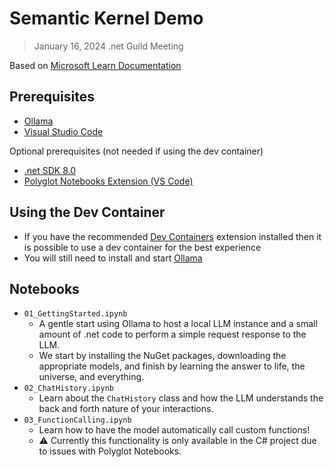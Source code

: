 # Semantic Kernel Demo

> January 16, 2024 .net Guild Meeting

Based on [Microsoft Learn Documentation](https://learn.microsoft.com/en-us/semantic-kernel/overview/)

## Prerequisites

- [Ollama](https://ollama.com/)
- [Visual Studio Code](https://code.visualstudio.com/)

Optional prerequisites (not needed if using the dev container)
- [.net SDK 8.0](https://dotnet.microsoft.com/en-us/download/dotnet/8.0)
- [Polyglot Notebooks Extension (VS Code)](https://marketplace.visualstudio.com/items?itemName=ms-dotnettools.dotnet-interactive-vscode)

## Using the Dev Container

- If you have the recommended [Dev Containers](https://marketplace.visualstudio.com/items?itemName=ms-vscode-remote.remote-containers) extension installed then it is possible to use a dev container for the best experience
- You will still need to install and start [Ollama](https://ollama.com/)

## Notebooks

- `01_GettingStarted.ipynb`
  - A gentle start using Ollama to host a local LLM instance and a small amount of .net code to perform a simple request response to the LLM.
  - We start by installing the NuGet packages, downloading the appropriate models, and finish by learning the answer to life, the universe, and everything.
- `02_ChatHistory.ipynb`
  - Learn about the `ChatHistory` class and how the LLM understands the back and forth nature of your interactions.
- `03_FunctionCalling.ipynb`
  - Learn how to have the model automatically call custom functions!
  - ⚠ Currently this functionality is only available in the C# project due to issues with Polyglot Notebooks.
